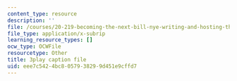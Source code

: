 ```yaml
---
content_type: resource
description: ''
file: /courses/20-219-becoming-the-next-bill-nye-writing-and-hosting-the-educational-show-january-iap-2015/eee7c5424bc8057938299d451e9cffd7_VHyCh1mDneE.srt
file_type: application/x-subrip
learning_resource_types: []
ocw_type: OCWFile
resourcetype: Other
title: 3play caption file
uid: eee7c542-4bc8-0579-3829-9d451e9cffd7
---
```


